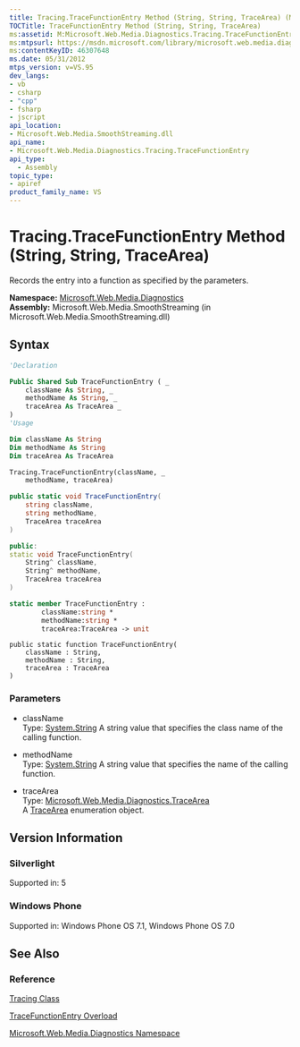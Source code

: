 ```yaml
---
title: Tracing.TraceFunctionEntry Method (String, String, TraceArea) (Microsoft.Web.Media.Diagnostics)
TOCTitle: TraceFunctionEntry Method (String, String, TraceArea)
ms:assetid: M:Microsoft.Web.Media.Diagnostics.Tracing.TraceFunctionEntry(System.String,System.String,Microsoft.Web.Media.Diagnostics.TraceArea)
ms:mtpsurl: https://msdn.microsoft.com/library/microsoft.web.media.diagnostics.tracing.tracefunctionentry(v=VS.95)
ms:contentKeyID: 46307648
ms.date: 05/31/2012
mtps_version: v=VS.95
dev_langs:
- vb
- csharp
- "cpp"
- fsharp
- jscript
api_location:
- Microsoft.Web.Media.SmoothStreaming.dll
api_name:
- Microsoft.Web.Media.Diagnostics.Tracing.TraceFunctionEntry
api_type:
  - Assembly
topic_type:
- apiref
product_family_name: VS
---
```


# Tracing.TraceFunctionEntry Method (String, String, TraceArea)

Records the entry into a function as specified by the parameters.

**Namespace:**  [Microsoft.Web.Media.Diagnostics](microsoft-web-media-diagnostics-namespace_1.md)  
**Assembly:**  Microsoft.Web.Media.SmoothStreaming (in Microsoft.Web.Media.SmoothStreaming.dll)

## Syntax

```vb
'Declaration

Public Shared Sub TraceFunctionEntry ( _
    className As String, _
    methodName As String, _
    traceArea As TraceArea _
)
'Usage

Dim className As String
Dim methodName As String
Dim traceArea As TraceArea

Tracing.TraceFunctionEntry(className, _
    methodName, traceArea)
```

```csharp
public static void TraceFunctionEntry(
    string className,
    string methodName,
    TraceArea traceArea
)
```

```cpp
public:
static void TraceFunctionEntry(
    String^ className, 
    String^ methodName, 
    TraceArea traceArea
)
```

``` fsharp
static member TraceFunctionEntry : 
        className:string * 
        methodName:string * 
        traceArea:TraceArea -> unit 
```

```jscript
public static function TraceFunctionEntry(
    className : String, 
    methodName : String, 
    traceArea : TraceArea
)
```

### Parameters

  - className  
    Type: [System.String](https://msdn.microsoft.com/library/s1wwdcbf\(v=vs.95\))  
    A string value that specifies the class name of the calling function.

<!-- end list -->

  - methodName  
    Type: [System.String](https://msdn.microsoft.com/library/s1wwdcbf\(v=vs.95\))  
    A string value that specifies the name of the calling function.

<!-- end list -->

  - traceArea  
    Type: [Microsoft.Web.Media.Diagnostics.TraceArea](tracearea-enumeration-microsoft-web-media-diagnostics_1.md)  
    A [TraceArea](tracearea-enumeration-microsoft-web-media-diagnostics_1.md) enumeration object.

## Version Information

### Silverlight

Supported in: 5  

### Windows Phone

Supported in: Windows Phone OS 7.1, Windows Phone OS 7.0  

## See Also

### Reference

[Tracing Class](tracing-class-microsoft-web-media-diagnostics_1.md)

[TraceFunctionEntry Overload](tracing-tracefunctionentry-method-microsoft-web-media-diagnostics_1.md)

[Microsoft.Web.Media.Diagnostics Namespace](microsoft-web-media-diagnostics-namespace_1.md)
